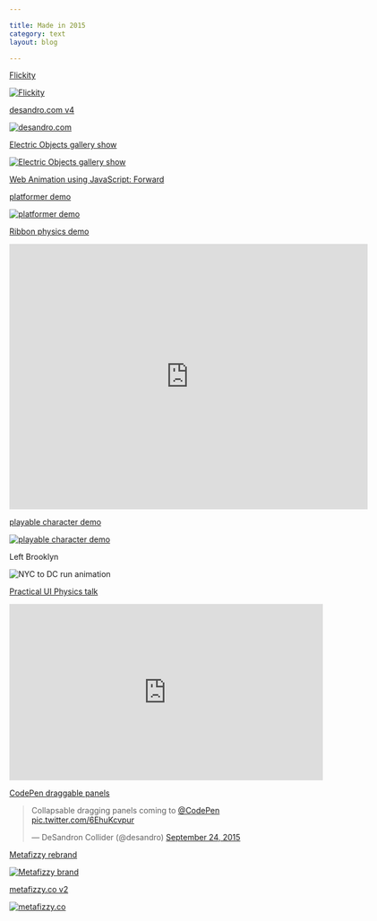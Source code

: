 ```yaml
---

title: Made in 2015
category: text
layout: blog

---
```


[Flickity](http://flickity.metafizzy.co)

[![Flickity](http://i.imgur.com/GmO1pVY.gif)](http://flickity.metafizzy.co)

[desandro.com v4](http://v4.desandro.com)

[![desandro.com](http://i.imgur.com/GSMVWhD.png)](http://v4.desandro.com)

[Electric Objects gallery show](https://www.instagram.com/p/z36U57nqMw)

[![Electric Objects gallery show](http://i.imgur.com/DggpXgR.jpg)](https://www.instagram.com/p/z36U57nqMw)

[Web Animation using JavaScript: Forward](http://www.amazon.com/Web-Animation-using-JavaScript-Develop/dp/0134096665)

[platformer demo](http://codepen.io/desandro/full/MYxVVa)

[![platformer demo](http://i.imgur.com/24p4nJq.png)](http://codepen.io/desandro/full/MYxVVa)

[Ribbon physics demo](http://codepen.io/desandro/pen/XbqZzm)

<iframe src="https://vid.me/e/x9XI?muted=1&amp;stats=1&amp;tools=1" width="640" height="474" frameborder="0" allowfullscreen webkitallowfullscreen mozallowfullscreen scrolling="no"></iframe>

[playable character demo](http://codepen.io/desandro/full/MwPJaL/)

[![playable character demo](http://i.imgur.com/2DltLK5.png)](http://codepen.io/desandro/full/MwPJaL/)

Left Brooklyn

![NYC to DC run animation](http://i.imgur.com/Gu1IZmn.gif)

[Practical UI Physics talk](https://www.youtube.com/watch?v=90oMnMFozEE)

<iframe width="560" height="315" src="https://www.youtube.com/embed/90oMnMFozEE" frameborder="0" allowfullscreen></iframe>

[CodePen draggable panels](https://twitter.com/desandro/status/647139066840903680)

<blockquote class="twitter-tweet" lang="en"><p lang="en" dir="ltr">Collapsable dragging panels coming to <a href="https://twitter.com/CodePen">@CodePen</a> <a href="http://t.co/6EhuKcvpur">pic.twitter.com/6EhuKcvpur</a></p>&mdash; DeSandron Collider (@desandro) <a href="https://twitter.com/desandro/status/647139066840903680">September 24, 2015</a></blockquote>
<script async src="//platform.twitter.com/widgets.js" charset="utf-8"></script>

[Metafizzy rebrand](http://metafizzy.co/blog/fizzy-bear-branded/)

[![Metafizzy brand](http://i.imgur.com/T0sVgzD.png)](http://metafizzy.co/blog/fizzy-bear-branded/)

[metafizzy.co v2](http://metafizzy.co/)

[![metafizzy.co](http://i.imgur.com/vCavBGC.png)](http://metafizzy.co/)
